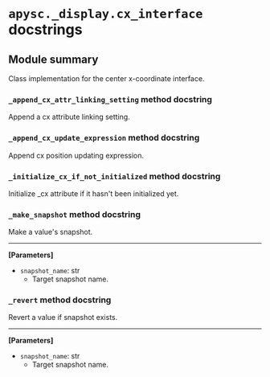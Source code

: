 # `apysc._display.cx_interface` docstrings

## Module summary

Class implementation for the center x-coordinate interface.

### `_append_cx_attr_linking_setting` method docstring

Append a cx attribute linking setting.

### `_append_cx_update_expression` method docstring

Append cx position updating expression.

### `_initialize_cx_if_not_initialized` method docstring

Initialize _cx attribute if it hasn't been initialized yet.

### `_make_snapshot` method docstring

Make a value's snapshot.<hr>

**[Parameters]**

- `snapshot_name`: str
  - Target snapshot name.

### `_revert` method docstring

Revert a value if snapshot exists.<hr>

**[Parameters]**

- `snapshot_name`: str
  - Target snapshot name.